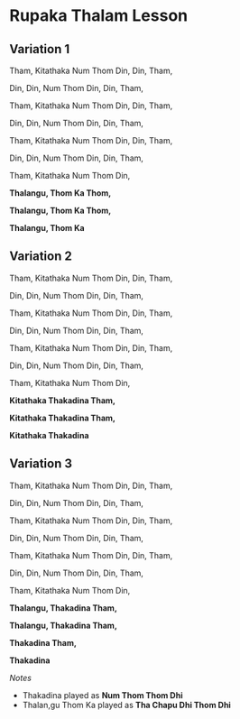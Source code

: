 # Rupaka Thalam Lesson

## Variation 1

Tham, Kitathaka Num Thom Din, Din, Tham,

Din,  Din,      Num Thom Din, Din, Tham,

Tham, Kitathaka Num Thom Din, Din, Tham,

Din,  Din,      Num Thom Din, Din, Tham,

Tham, Kitathaka Num Thom Din, Din, Tham,

Din,  Din,      Num Thom Din, Din, Tham,

Tham, Kitathaka Num Thom Din,

**Thalangu, Thom Ka Thom,**

**Thalangu, Thom Ka Thom,**

**Thalangu, Thom Ka**

## Variation 2
Tham, Kitathaka Num Thom Din, Din, Tham,

Din,  Din,      Num Thom Din, Din, Tham,

Tham, Kitathaka Num Thom Din, Din, Tham,

Din,  Din,      Num Thom Din, Din, Tham,

Tham, Kitathaka Num Thom Din, Din, Tham,

Din,  Din,      Num Thom Din, Din, Tham,

Tham, Kitathaka Num Thom Din,

**Kitathaka Thakadina Tham,**

**Kitathaka Thakadina Tham,**

**Kitathaka Thakadina**

## Variation 3
Tham, Kitathaka Num Thom Din, Din, Tham,

Din,  Din,      Num Thom Din, Din, Tham,

Tham, Kitathaka Num Thom Din, Din, Tham,

Din,  Din,      Num Thom Din, Din, Tham,

Tham, Kitathaka Num Thom Din, Din, Tham,

Din,  Din,      Num Thom Din, Din, Tham,

Tham, Kitathaka Num Thom Din,

**Thalangu, Thakadina Tham,**

**Thalangu, Thakadina Tham,**

**Thakadina Tham,**

**Thakadina**

*Notes*
* Thakadina played as **Num Thom Thom Dhi**
* Thalan,gu Thom Ka played as **Tha Chapu Dhi Thom Dhi**
